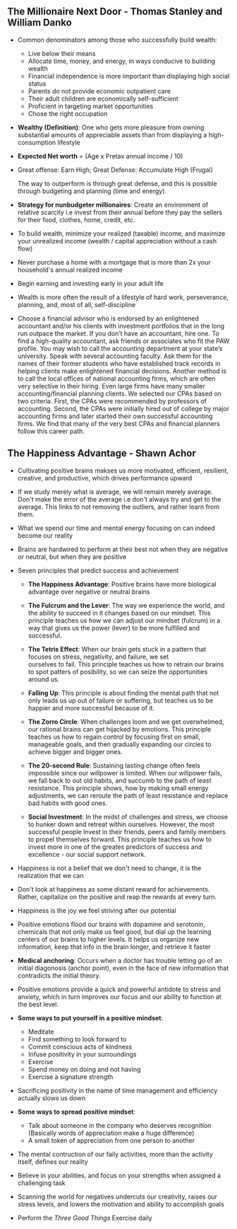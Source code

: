 ## The Millionaire Next Door - Thomas Stanley and William Danko
* Common denominators among those who successfully build wealth:
  * Live below their means
  * Allocate time, money, and energy, in ways conducive to building wealth
  * Financial independence is more important than displaying high social status
  * Parents do not provide economic outpatient care
  * Their adult children are economically self-sufficient
  * Proficient in targeting market opportunities
  * Chose the right occupation
  
* **Wealthy (Definition)**: One who gets more pleasure from owning substantial amounts of appreciable assets than from displaying a high-consumption lifestyle

* **Expected Net worth** = (Age x Pretax annual income / 10)

* Great offense: Earn High; Great Defense: Accumulate High (Frugal)

  The way to outperform is through great defense, and this is possible through budgeting and planning (time and energy).

* **Strategy for nunbudgeter millionaires**: Create an environment of relative scarcity i.e invest from their annual before they pay the sellers for their food, clothes, home, credit, etc.

* To build wealth, minimize your realized (taxable) income, and maximize your unrealized income (wealth / capital appreciation without a cash flow)

* Never purchase a home with a mortgage that is more than 2x your household's annual realized income

* Begin earning and investing early in your adult life

* Wealth is more often the result of a lifestyle of hard work, perseverance, planning, and, most of all, self-discipline

* Choose a financial advisor who is endorsed by an enlightened accountant and/or his clients with investment portfolios that in the long run outpace the market. If you don’t have an accountant, hire one. To find a high-quality accountant, ask friends or associates who fit the PAW profile. You may wish to call the accounting department at your state’s university. Speak with several accounting faculty. Ask them for the names of their former students who have established track records in helping clients make enlightened financial decisions. Another method is to call the local offices of national accounting firms, which are often very selective in their hiring. Even large firms have many smaller accounting/financial planning clients. We selected our CPAs based on two criteria. First, the CPAs were recommended by professors of accounting. Second, the CPAs were initially hired out of college by major accounting firms and later started their own successful accounting firms. We find that many of the very best CPAs and financial planners follow this career path.

## The Happiness Advantage - Shawn Achor

* Cultivating positive brains makses us more motivated, efficient, resilient, creative, and productive, which drives performance upward

* If we study merely what is average, we will remain merely average. Don't make the error of the average i.e don't always try and get to the average. This links to not removing the outliers, and rather learn from them.

* What we spend our time and mental energy focusing on can indeed become our reality

* Brains are hardwired to perform at their best not when they are negative or neutral, but when they are positive

* Seven principles that predict success and achievement
  * **The Happiness Advantage**: Positive brains have more biological advantage over negative or neutral brains
  
  * **The Fulcrum and the Lever**: The way we experience the world, and the ability to succeed in it changes based on our         mindset. This principle teaches us how we can adjust our mindset (fulcrum) in a way that gives us the power (lever) to be     more fulfilled and successful.
  
  * **The Tetris Effect**: When our brain gets stuck in a pattern that focuses on stress, negativity, and failure, we set     
    ourselves to fail. This principle teaches us how to retrain our brains to spot patters of posibility, so we can seize the
    opportunities around us.
    
  * **Falling Up**: This principle is about finding the mental path that not only leads us up out of failure or suffering, 
    but teaches us to be happier and more successful because of it.
     
  * **The Zorro Circle**: When challenges loom and we get overwhelmed, our rational brains can get hijacked by emotions. This
    principle teaches us how to regain control by focusing first on small, manageable goals, and then gradually expanding our
    circles to achieve bigger and bigger ones.
     
  * **The 20-second Rule**: Sustaining lasting change often feels impossible since our willpower is limited. When our 
    willpower fails, we fall back to out old habits, and succumb to the path of least resistance. This principle shows, how
    by making small energy adjustments, we can reroute the path of least resistance and replace bad habits with good ones.
     
  * **Social Investment**: In the midst of challenges and stress, we choose to hunker down and retreat within ourselves. 
    However, the most successful people invest in their friends, peers and family members to propel themselves forward. This 
    principle teaches us how to invest more in one of the greates predictors of success and excellence - our social support 
    network.

* Happiness is not a belief that we don't need to change, it is the realization that we can

* Don't look at happiness as some distant reward for achievements. Rather, capitalize on the positive and reap the rewards at 
  every turn.
  
* Happiness is the joy we feel striving after our potential
 
* Positive emotions flood our brains with dopamine and serotonin, chemicals that not only make us feel good, but dial up the 
  learning centers of our brains to higher levels. It helps us organize new information, keep that info in the brain longer,
  and retrieve it faster
   
* **Medical anchoring**: Occurs when a doctor has trouble letting go of an initial diagonosis (anchor point), even in the 
  face of new information that contradicts the initial theory.
  
* Positive emotions provide a quick and powerful antidote to stress and anxiety, which in turn improves our focus and our 
  ability to function at the best level.
  
* **Some ways to put yourself in a positive mindset**:
  * Meditate
  * Find something to look forward to
  * Commit conscious acts of kindness
  * Infuse positivity in your surroundings
  * Exercise
  * Spend money on doing and not having
  * Exercise a signature strength
  
* Sacrificing positivity in the name of time management and efficiency actually slows us down

* **Some ways to spread positive mindset**:
  * Talk about someone in the company who deserves recognition (Basically words of appreciation make a huge difference)
  * A small token of appreciation from one person to another
  
* The mental contruction of our faily activities, more than the activity itself, defines our reality

* Believe in your abilities, and focus on your strengths when assigned a challenging task

* Scanning the world for negatives undercuts our creativity, raises our stress levels, and lowers the motivation and ability
  to accomplish goals
  
* Perform the *Three Good Things* Exercise daily

